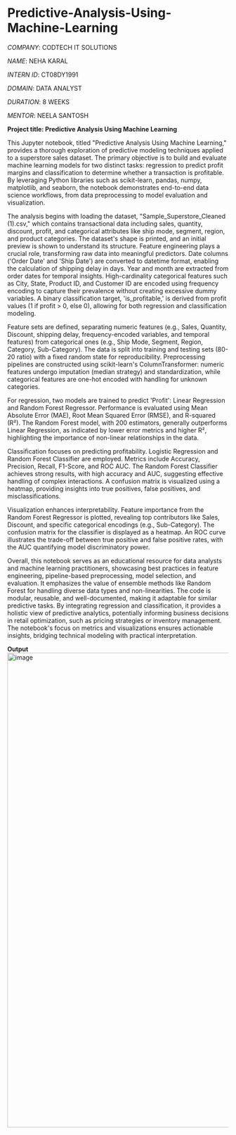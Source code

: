 # Predictive-Analysis-Using-Machine-Learning

*COMPANY*: CODTECH IT SOLUTIONS

*NAME*: NEHA KARAL

*INTERN ID*: CT08DY1991

*DOMAIN*: DATA ANALYST

*DURATION*: 8 WEEKS

*MENTOR*: NEELA SANTOSH

**Project title: Predictive Analysis Using Machine Learning**

This Jupyter notebook, titled "Predictive Analysis Using Machine Learning," provides a thorough exploration of predictive modeling techniques applied to a superstore sales dataset. The primary objective is to build and evaluate machine learning models for two distinct tasks: regression to predict profit margins and classification to determine whether a transaction is profitable. By leveraging Python libraries such as scikit-learn, pandas, numpy, matplotlib, and seaborn, the notebook demonstrates end-to-end data science workflows, from data preprocessing to model evaluation and visualization.

The analysis begins with loading the dataset, "Sample_Superstore_Cleaned (1).csv," which contains transactional data including sales, quantity, discount, profit, and categorical attributes like ship mode, segment, region, and product categories. The dataset's shape is printed, and an initial preview is shown to understand its structure. Feature engineering plays a crucial role, transforming raw data into meaningful predictors. Date columns ('Order Date' and 'Ship Date') are converted to datetime format, enabling the calculation of shipping delay in days. Year and month are extracted from order dates for temporal insights. High-cardinality categorical features such as City, State, Product ID, and Customer ID are encoded using frequency encoding to capture their prevalence without creating excessive dummy variables. A binary classification target, 'is_profitable,' is derived from profit values (1 if profit > 0, else 0), allowing for both regression and classification modeling.

Feature sets are defined, separating numeric features (e.g., Sales, Quantity, Discount, shipping delay, frequency-encoded variables, and temporal features) from categorical ones (e.g., Ship Mode, Segment, Region, Category, Sub-Category). The data is split into training and testing sets (80-20 ratio) with a fixed random state for reproducibility. Preprocessing pipelines are constructed using scikit-learn's ColumnTransformer: numeric features undergo imputation (median strategy) and standardization, while categorical features are one-hot encoded with handling for unknown categories.

For regression, two models are trained to predict 'Profit': Linear Regression and Random Forest Regressor. Performance is evaluated using Mean Absolute Error (MAE), Root Mean Squared Error (RMSE), and R-squared (R²). The Random Forest model, with 200 estimators, generally outperforms Linear Regression, as indicated by lower error metrics and higher R², highlighting the importance of non-linear relationships in the data.

Classification focuses on predicting profitability. Logistic Regression and Random Forest Classifier are employed. Metrics include Accuracy, Precision, Recall, F1-Score, and ROC AUC. The Random Forest Classifier achieves strong results, with high accuracy and AUC, suggesting effective handling of complex interactions. A confusion matrix is visualized using a heatmap, providing insights into true positives, false positives, and misclassifications.

Visualization enhances interpretability. Feature importance from the Random Forest Regressor is plotted, revealing top contributors like Sales, Discount, and specific categorical encodings (e.g., Sub-Category). The confusion matrix for the classifier is displayed as a heatmap. An ROC curve illustrates the trade-off between true positive and false positive rates, with the AUC quantifying model discriminatory power.

Overall, this notebook serves as an educational resource for data analysts and machine learning practitioners, showcasing best practices in feature engineering, pipeline-based preprocessing, model selection, and evaluation. It emphasizes the value of ensemble methods like Random Forest for handling diverse data types and non-linearities. The code is modular, reusable, and well-documented, making it adaptable for similar predictive tasks. By integrating regression and classification, it provides a holistic view of predictive analytics, potentially informing business decisions in retail optimization, such as pricing strategies or inventory management. The notebook's focus on metrics and visualizations ensures actionable insights, bridging technical modeling with practical interpretation.

**Output**
<img width="1920" height="1080" alt="image" src="https://github.com/user-attachments/assets/eb2cab42-6b41-409c-ae6a-d0994a427a18" />

